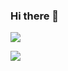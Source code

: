 ### Hi there 👋

[![](https://github-readme-stats.vercel.app/api?username=hanyucd&theme=tokyonight&show_icons=true)](https://github.com/hanyucd)

[![](https://github-readme-stats.vercel.app/api/top-langs?username=hanyucd&theme=tokyonight&layout=compact)](https://github.com/hanyucd)
